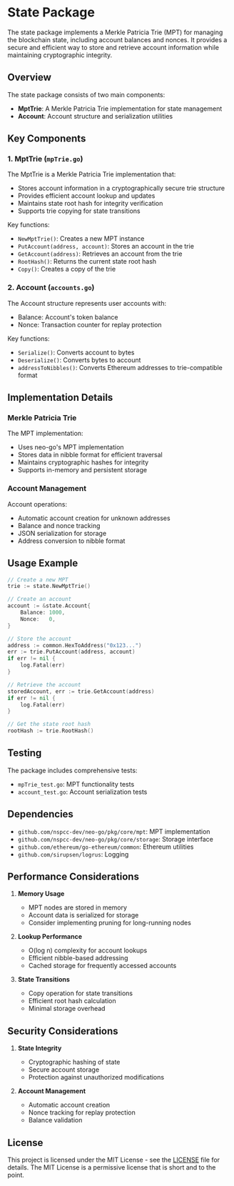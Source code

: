 # State Package

The state package implements a Merkle Patricia Trie (MPT) for managing the blockchain state, including account balances and nonces. It provides a secure and efficient way to store and retrieve account information while maintaining cryptographic integrity.

## Overview

The state package consists of two main components:
- **MptTrie**: A Merkle Patricia Trie implementation for state management
- **Account**: Account structure and serialization utilities

## Key Components

### 1. MptTrie (`mpTrie.go`)

The MptTrie is a Merkle Patricia Trie implementation that:
- Stores account information in a cryptographically secure trie structure
- Provides efficient account lookup and updates
- Maintains state root hash for integrity verification
- Supports trie copying for state transitions

Key functions:
- `NewMptTrie()`: Creates a new MPT instance
- `PutAccount(address, account)`: Stores an account in the trie
- `GetAccount(address)`: Retrieves an account from the trie
- `RootHash()`: Returns the current state root hash
- `Copy()`: Creates a copy of the trie

### 2. Account (`accounts.go`)

The Account structure represents user accounts with:
- Balance: Account's token balance
- Nonce: Transaction counter for replay protection

Key functions:
- `Serialize()`: Converts account to bytes
- `Deserialize()`: Converts bytes to account
- `addressToNibbles()`: Converts Ethereum addresses to trie-compatible format

## Implementation Details

### Merkle Patricia Trie

The MPT implementation:
- Uses neo-go's MPT implementation
- Stores data in nibble format for efficient traversal
- Maintains cryptographic hashes for integrity
- Supports in-memory and persistent storage

### Account Management

Account operations:
- Automatic account creation for unknown addresses
- Balance and nonce tracking
- JSON serialization for storage
- Address conversion to nibble format

## Usage Example

```go
// Create a new MPT
trie := state.NewMptTrie()

// Create an account
account := &state.Account{
    Balance: 1000,
    Nonce:   0,
}

// Store the account
address := common.HexToAddress("0x123...")
err := trie.PutAccount(address, account)
if err != nil {
    log.Fatal(err)
}

// Retrieve the account
storedAccount, err := trie.GetAccount(address)
if err != nil {
    log.Fatal(err)
}

// Get the state root hash
rootHash := trie.RootHash()
```

## Testing

The package includes comprehensive tests:
- `mpTrie_test.go`: MPT functionality tests
- `account_test.go`: Account serialization tests

## Dependencies

- `github.com/nspcc-dev/neo-go/pkg/core/mpt`: MPT implementation
- `github.com/nspcc-dev/neo-go/pkg/core/storage`: Storage interface
- `github.com/ethereum/go-ethereum/common`: Ethereum utilities
- `github.com/sirupsen/logrus`: Logging

## Performance Considerations

1. **Memory Usage**
   - MPT nodes are stored in memory
   - Account data is serialized for storage
   - Consider implementing pruning for long-running nodes

2. **Lookup Performance**
   - O(log n) complexity for account lookups
   - Efficient nibble-based addressing
   - Cached storage for frequently accessed accounts

3. **State Transitions**
   - Copy operation for state transitions
   - Efficient root hash calculation
   - Minimal storage overhead

## Security Considerations

1. **State Integrity**
   - Cryptographic hashing of state
   - Secure account storage
   - Protection against unauthorized modifications

2. **Account Management**
   - Automatic account creation
   - Nonce tracking for replay protection
   - Balance validation
 
## License
This project is licensed under the MIT License - see the [LICENSE](../../LICENSE) file for details. The MIT License is a permissive license that is short and to the point.